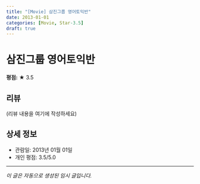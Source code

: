 ```yaml
---
title: "[Movie] 삼진그룹 영어토익반"
date: 2013-01-01
categories: [Movie, Star-3.5]
draft: true
---
```


# 삼진그룹 영어토익반

**평점:** ★ 3.5

## 리뷰

(리뷰 내용을 여기에 작성하세요)

## 상세 정보

- 관람일: 2013년 01월 01일
- 개인 평점: 3.5/5.0

---

*이 글은 자동으로 생성된 임시 글입니다.*
